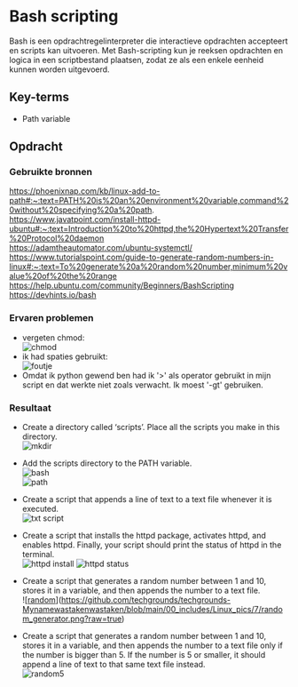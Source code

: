 # Bash scripting

Bash is een opdrachtregelinterpreter die interactieve opdrachten accepteert en scripts kan uitvoeren. Met Bash-scripting kun je reeksen opdrachten en logica in een scriptbestand plaatsen, zodat ze als een enkele eenheid kunnen worden uitgevoerd.

## Key-terms
- Path variable

## Opdracht
### Gebruikte bronnen
https://phoenixnap.com/kb/linux-add-to-path#:~:text=PATH%20is%20an%20environment%20variable,command%20without%20specifying%20a%20path.  
https://www.javatpoint.com/install-httpd-ubuntu#:~:text=Introduction%20to%20httpd,the%20Hypertext%20Transfer%20Protocol%20daemon  
https://adamtheautomator.com/ubuntu-systemctl/
https://www.tutorialspoint.com/guide-to-generate-random-numbers-in-linux#:~:text=To%20generate%20a%20random%20number,minimum%20value%20of%20the%20range  
https://help.ubuntu.com/community/Beginners/BashScripting  
https://devhints.io/bash
### Ervaren problemen
- vergeten chmod:  
![[chmod](..\00_includes\Linux_pics\7\txt_script.png)](https://github.com/techgrounds/techgrounds-Mynamewastakenwastaken/blob/main/00_includes/Linux_pics/7/txt_script.png?raw=true)  
- ik had spaties gebruikt:  
![[foutje](..\00_includes\Linux_pics\7\foutje.png)](https://github.com/techgrounds/techgrounds-Mynamewastakenwastaken/blob/main/00_includes/Linux_pics/7/foutje.png?raw=true)
- Omdat ik python gewend ben had ik '>' als operator gebruikt in mijn script en dat werkte niet zoals verwacht. Ik moest '-gt' gebruiken.

### Resultaat
- Create a directory called ‘scripts’. Place all the scripts you make in this directory.  
![[mkdir](..\00_includes\Linux_pics\7\mkdir_scripts.png)](https://github.com/techgrounds/techgrounds-Mynamewastakenwastaken/blob/main/00_includes/Linux_pics/7/mkdir_scripts.png?raw=true)
- Add the scripts directory to the PATH variable.  
![[bash](..\00_includes\Linux_pics\7\cat_bash.png)](https://github.com/techgrounds/techgrounds-Mynamewastakenwastaken/blob/main/00_includes/Linux_pics/7/cat_bash.png?raw=true)  
![[path](..\00_includes\Linux_pics\7\echo_path.png)](https://github.com/techgrounds/techgrounds-Mynamewastakenwastaken/blob/main/00_includes/Linux_pics/7/echo_path.png?raw=true)  
- Create a script that appends a line of text to a text file whenever it is executed.  
![[txt script](..\00_includes\Linux_pics\7\txt_script_werkt!.png)](https://github.com/techgrounds/techgrounds-Mynamewastakenwastaken/blob/main/00_includes/Linux_pics/7/txt_script_werkt!.png?raw=true)  
- Create a script that installs the httpd package, activates httpd, and enables httpd. Finally, your script should print the status of httpd in the terminal.  
![[httpd install](..\00_includes\Linux_pics\7\httpd_script.png)](https://github.com/techgrounds/techgrounds-Mynamewastakenwastaken/blob/main/00_includes/Linux_pics/7/httpd_script.png?raw=true)
![[httpd status](..\00_includes\Linux_pics\7\httpd_script_werkt!.png)](https://github.com/techgrounds/techgrounds-Mynamewastakenwastaken/blob/main/00_includes/Linux_pics/7/httpd_script_werkt!.png?raw=true)

- Create a script that generates a random number between 1 and 10, stores it in a variable, and then appends the number to a text file.  
![[random](..\00_includes\Linux_pics\7\random_generator.png)\](https://github.com/techgrounds/techgrounds-Mynamewastakenwastaken/blob/main/00_includes/Linux_pics/7/random_generator.png?raw=true)
- Create a script that generates a random number between 1 and 10, stores it in a variable, and then appends the number to a text file only if the number is bigger than 5. If the number is 5 or smaller, it should append a line of text to that same text file instead.  
![[random5](..\00_includes\Linux_pics\7\random_generator_5.png)](https://github.com/techgrounds/techgrounds-Mynamewastakenwastaken/blob/main/00_includes/Linux_pics/7/random_generator_5.png?raw=true)
